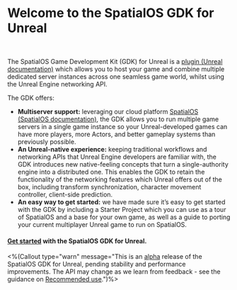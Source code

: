 # Welcome to the SpatialOS GDK for Unreal
<!-- <img src="{{assetRoot}}assets/unrealgdk-headline-image.png" style=" margin: 0 auto; display: block; width: 60%" /> !-->

<br/>

The SpatialOS Game Development Kit (GDK) for Unreal is a <a href="" data-track-link="Plugin Link Clicked|product=Docs|platform=Win|label=Win" target="_blank">plugin (Unreal documentation)</a>  which allows you to host your game and combine multiple dedicated server instances across one seamless game world, whilst using the Unreal Engine networking API. 

The GDK offers:<br/>

* **Multiserver support:** leveraging our cloud platform [SpatialOS (SpatialOS documentation)](https://docs.improbable.io/reference/latest/shared/concepts/spatialos), the GDK allows you to run multiple game servers in a single game instance so your Unreal-developed games can have more players, more Actors, and better gameplay systems than previously possible.<br/>
* **An Unreal-native experience:** keeping traditional workflows and networking APIs that Unreal Engine developers are familiar with, the GDK introduces new native-feeling concepts that turn a single-authority engine into a distributed one. This enables the GDK to retain the functionality of the networking features which Unreal offers out of the box, including transform synchronization, character movement controller, client-side prediction.<br/>
* **An easy way to get started:** we have made sure it’s easy to get started with the GDK by including a Starter Project which you can use as a tour of SpatialOS and a base for your own game, as well as a guide to porting your current multiplayer Unreal game to run on SpatialOS.

#### [Get started]({{urlRoot}}/content/get-started/introduction) with the SpatialOS GDK for Unreal.

<%(Callout type="warn" message="This is an [alpha](https://docs.improbable.io/reference/latest/shared/release-policy#maturity-stages) release of the SpatialOS GDK for Unreal, pending stability and performance improvements. The API may change as we learn from feedback  - see the guidance on [Recommended use]({{urlRoot}}/content/recommended-use).")%>